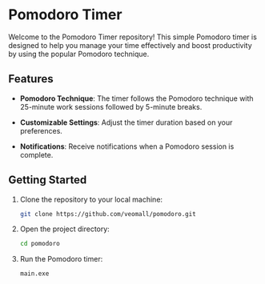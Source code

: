 # Pomodoro Timer

Welcome to the Pomodoro Timer repository! This simple Pomodoro timer is designed to help you manage your time effectively and boost productivity by using the popular Pomodoro technique.

## Features

- **Pomodoro Technique**: The timer follows the Pomodoro technique with 25-minute work sessions followed by 5-minute breaks.

- **Customizable Settings**: Adjust the timer duration based on your preferences.

- **Notifications**: Receive notifications when a Pomodoro session is complete.

## Getting Started

1. Clone the repository to your local machine:

    ```bash
    git clone https://github.com/veomall/pomodoro.git
    ```

2. Open the project directory:

    ```bash
    cd pomodoro
    ```

3. Run the Pomodoro timer:

    ```bash
    main.exe
    ```
